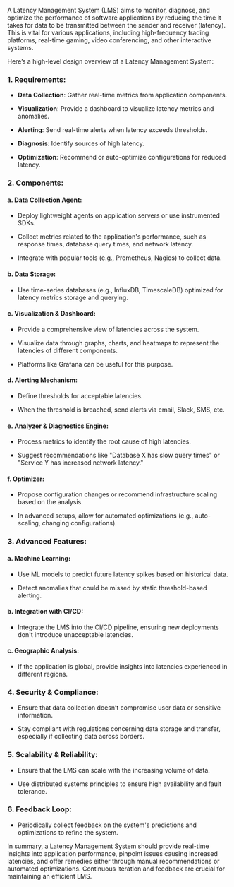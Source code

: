 A Latency Management System (LMS) aims to monitor, diagnose, and optimize the performance of software applications by reducing the time it takes for data to be transmitted between the sender and receiver (latency). This is vital for various applications, including high-frequency trading platforms, real-time gaming, video conferencing, and other interactive systems.

Here’s a high-level design overview of a Latency Management System:

### 1. **Requirements**:

- **Data Collection**: Gather real-time metrics from application components.
  
- **Visualization**: Provide a dashboard to visualize latency metrics and anomalies.

- **Alerting**: Send real-time alerts when latency exceeds thresholds.

- **Diagnosis**: Identify sources of high latency.

- **Optimization**: Recommend or auto-optimize configurations for reduced latency.

### 2. **Components**:

#### a. **Data Collection Agent**:
  
- Deploy lightweight agents on application servers or use instrumented SDKs.
  
- Collect metrics related to the application's performance, such as response times, database query times, and network latency.

- Integrate with popular tools (e.g., Prometheus, Nagios) to collect data.

#### b. **Data Storage**:
  
- Use time-series databases (e.g., InfluxDB, TimescaleDB) optimized for latency metrics storage and querying.

#### c. **Visualization & Dashboard**:
  
- Provide a comprehensive view of latencies across the system.
  
- Visualize data through graphs, charts, and heatmaps to represent the latencies of different components.

- Platforms like Grafana can be useful for this purpose.

#### d. **Alerting Mechanism**:
  
- Define thresholds for acceptable latencies.
  
- When the threshold is breached, send alerts via email, Slack, SMS, etc.

#### e. **Analyzer & Diagnostics Engine**:
  
- Process metrics to identify the root cause of high latencies.
  
- Suggest recommendations like "Database X has slow query times" or "Service Y has increased network latency."

#### f. **Optimizer**:
  
- Propose configuration changes or recommend infrastructure scaling based on the analysis.
  
- In advanced setups, allow for automated optimizations (e.g., auto-scaling, changing configurations).

### 3. **Advanced Features**:

#### a. **Machine Learning**:

- Use ML models to predict future latency spikes based on historical data.

- Detect anomalies that could be missed by static threshold-based alerting.

#### b. **Integration with CI/CD**:

- Integrate the LMS into the CI/CD pipeline, ensuring new deployments don't introduce unacceptable latencies.

#### c. **Geographic Analysis**:

- If the application is global, provide insights into latencies experienced in different regions.

### 4. **Security & Compliance**:

- Ensure that data collection doesn’t compromise user data or sensitive information.

- Stay compliant with regulations concerning data storage and transfer, especially if collecting data across borders.

### 5. **Scalability & Reliability**:

- Ensure that the LMS can scale with the increasing volume of data.

- Use distributed systems principles to ensure high availability and fault tolerance.

### 6. **Feedback Loop**:

- Periodically collect feedback on the system's predictions and optimizations to refine the system.

In summary, a Latency Management System should provide real-time insights into application performance, pinpoint issues causing increased latencies, and offer remedies either through manual recommendations or automated optimizations. Continuous iteration and feedback are crucial for maintaining an efficient LMS.